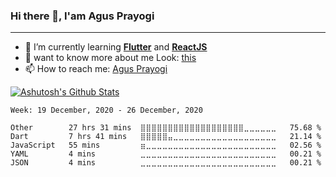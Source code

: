 ### Hi there 👋, I'am Agus Prayogi
<hr/>

- 🌱 I’m currently learning [<b>Flutter</b>](https://flutter.dev/) and [<b>ReactJS</b>](https://reactjs.org/)
- 👀 want to know more about me Look: [this](https://agusprayogi02.github.io)
- 📫 How to reach me: [Agus Prayogi](mailto:agus21apy@gmail.com)

[![Ashutosh's Github Stats](https://github-readme-stats.vercel.app/api?username=agusprayogi02&show_icons=true&count_private=true&theme=onedark)](https://github.com/agusprayogi02/agusprayogi02)

<!--START_SECTION:waka-->
```text
Week: 19 December, 2020 - 26 December, 2020

Other        27 hrs 31 mins  ⣿⣿⣿⣿⣿⣿⣿⣿⣿⣿⣿⣿⣿⣿⣿⣿⣿⣿⣿⣀⣀⣀⣀⣀⣀   75.68 % 
Dart         7 hrs 41 mins   ⣿⣿⣿⣿⣿⣤⣀⣀⣀⣀⣀⣀⣀⣀⣀⣀⣀⣀⣀⣀⣀⣀⣀⣀⣀   21.14 % 
JavaScript   55 mins         ⣶⣀⣀⣀⣀⣀⣀⣀⣀⣀⣀⣀⣀⣀⣀⣀⣀⣀⣀⣀⣀⣀⣀⣀⣀   02.56 % 
YAML         4 mins          ⣀⣀⣀⣀⣀⣀⣀⣀⣀⣀⣀⣀⣀⣀⣀⣀⣀⣀⣀⣀⣀⣀⣀⣀⣀   00.21 % 
JSON         4 mins          ⣀⣀⣀⣀⣀⣀⣀⣀⣀⣀⣀⣀⣀⣀⣀⣀⣀⣀⣀⣀⣀⣀⣀⣀⣀   00.21 % 
```
<!--END_SECTION:waka-->
<!--
**agusprayogi02/agusprayogi02** is a ✨ _special_ ✨ repository because its `README.md` (this file) appears on your GitHub profile.

Here are some ideas to get you started:

- 🔭 I’m currently working on ...
- 🌱 I’m currently learning ...
- 👯 I’m looking to collaborate on ...
- 🤔 I’m looking for help with ...
- 💬 Ask me about ...
- 📫 How to reach me: ...
- 😄 Pronouns: ...
- ⚡ Fun fact: ...
-->
